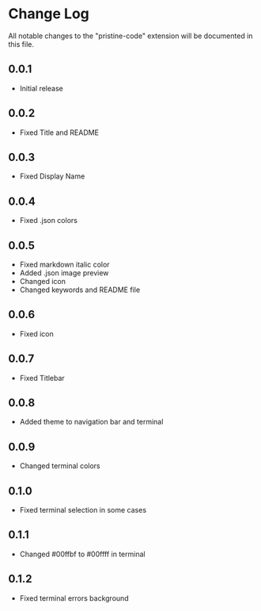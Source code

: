 # Change Log

All notable changes to the "pristine-code" extension will be documented in this file.

## 0.0.1

- Initial release

## 0.0.2

- Fixed Title and README

## 0.0.3

- Fixed Display Name

## 0.0.4

- Fixed .json colors

## 0.0.5

- Fixed markdown italic color
- Added .json image preview
- Changed icon
- Changed keywords and README file

## 0.0.6

- Fixed icon

## 0.0.7

- Fixed Titlebar

## 0.0.8

- Added theme to navigation bar and terminal

## 0.0.9

- Changed terminal colors

## 0.1.0

- Fixed terminal selection in some cases

## 0.1.1

- Changed #00ffbf to #00ffff in terminal

## 0.1.2

- Fixed terminal errors background
